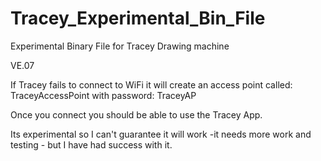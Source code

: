 # Tracey_Experimental_Bin_File
Experimental Binary File for Tracey Drawing machine

VE.07

If Tracey fails to connect to WiFi it will create an access point called: TraceyAccessPoint with password: TraceyAP

Once you connect you should be able to use the Tracey App.

Its experimental so I can't guarantee it will work -it needs more work and testing - but I have had success with it.
